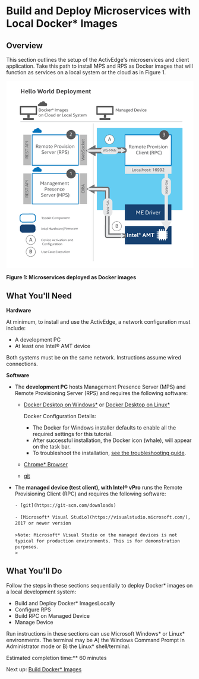 # Build and Deploy Microservices with Local Docker* Images

## Overview

This section outlines the setup of the ActivEdge's microservices and client application. Take this path to install MPS and RPS as Docker images that will function as services on a local system or the cloud as in Figure 1.

[![Docker Local Overview](../assets/images/HelloWorldDocker.png)](../assets/images/HelloWorldDocker.png)


**Figure 1: Microservices deployed as Docker images**


## What You'll Need

**Hardware**

At minimum, to install and use the ActivEdge, a network configuration must include:

-  A development PC 
-  At least one Intel® AMT device

Both systems must be on the same network. Instructions assume wired connections.

**Software**

- The **development PC** hosts Management Presence Server (MPS) and Remote Provisioning Server (RPS) and requires the following software:

    - [Docker Desktop on Windows*](https://docs.docker.com/docker-for-windows/install/) or [Docker Desktop on Linux*](https://docs.docker.com/docker-for-mac/install/)

        Docker Configuration Details:

        - The Docker for Windows installer defaults to enable all the required settings for this tutorial.
        - After successful installation, the Docker icon (whale), will appear on the task bar.
        - To troubleshoot the installation, [see the troubleshooting guide](https://docs.docker.com/docker-for-windows/troubleshoot/).

    - [Chrome* Browser](https://www.google.com/chrome)

    - [git](https://git-scm.com/downloads)

- The **managed device (test client), with Intel® vPro** runs the Remote Provisioning Client (RPC) and requires the following software:

      - [git](https://git-scm.com/downloads)

      - [Microsoft* Visual Studio](https://visualstudio.microsoft.com/), 2017 or newer version 
    
      >Note: Microsoft* Visual Studio on the managed devices is not typical for production environments. This is for demonstration purposes.
      >

## What You'll Do

Follow the steps in these sections sequentially to deploy Docker* images on a local development system: 

- Build and Deploy Docker* ImagesLocally
- Configure RPS
- Build RPC on Managed Device
- Manage Device

Run instructions in these sections can use Microsoft Windows* or Linux* environments. The terminal may be A) the Windows Command Prompt in Administrator mode or B) the Linux* shell/terminal. 

Estimated completion time:** 60 minutes

Next up: [Build Docker* Images](dockerLocal.md)


<br><br>

